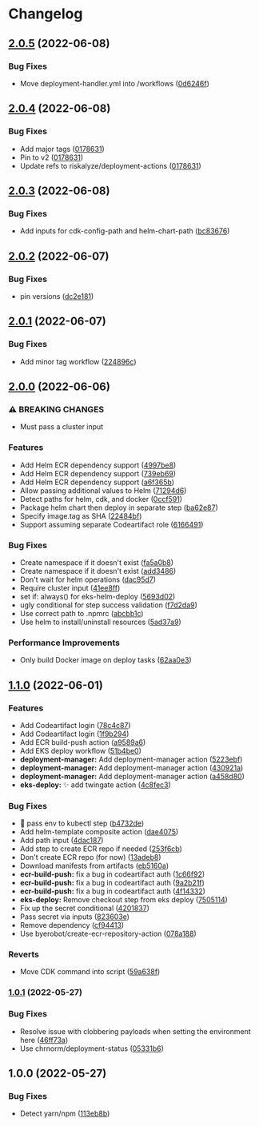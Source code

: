 # Changelog

## [2.0.5](https://github.com/riskalyze/deployment-actions/compare/v2.0.4...v2.0.5) (2022-06-08)


### Bug Fixes

* Move deployment-handler.yml into /workflows ([0d6246f](https://github.com/riskalyze/deployment-actions/commit/0d6246fa25fabe06fc3c0883ae109060c1f6b918))

## [2.0.4](https://github.com/riskalyze/deployment-actions/compare/v2.0.3...v2.0.4) (2022-06-08)


### Bug Fixes

* Add major tags ([0178631](https://github.com/riskalyze/deployment-actions/commit/01786310b088a4742d5ed9f1bb1ce4049d624e95))
* Pin to v2 ([0178631](https://github.com/riskalyze/deployment-actions/commit/01786310b088a4742d5ed9f1bb1ce4049d624e95))
* Update refs to riskalyze/deployment-actions ([0178631](https://github.com/riskalyze/deployment-actions/commit/01786310b088a4742d5ed9f1bb1ce4049d624e95))

## [2.0.3](https://github.com/riskalyze/deployment-actions/compare/v2.0.2...v2.0.3) (2022-06-08)


### Bug Fixes

* Add  inputs for cdk-config-path and helm-chart-path ([bc83676](https://github.com/riskalyze/deployment-actions/commit/bc836762941de83a34abbc1fd7633fb43fe4c7b7))

## [2.0.2](https://github.com/riskalyze/deployment-actions/compare/v2.0.1...v2.0.2) (2022-06-07)


### Bug Fixes

* pin versions ([dc2e181](https://github.com/riskalyze/deployment-actions/commit/dc2e18145fc6afc5ab084a79bbbd82555c7fdea6))

## [2.0.1](https://github.com/riskalyze/deployment-actions/compare/v2.0.0...v2.0.1) (2022-06-07)


### Bug Fixes

* Add minor tag workflow ([224896c](https://github.com/riskalyze/deployment-actions/commit/224896c565fdfb19bcb7537d0261074265f756ad))

## [2.0.0](https://github.com/riskalyze/deployment-actions/compare/v1.1.0...v2.0.0) (2022-06-06)


### ⚠ BREAKING CHANGES

* Must pass a cluster input

### Features

* Add Helm ECR dependency support ([4997be8](https://github.com/riskalyze/deployment-actions/commit/4997be8e1ee9794cadc8852df16d2e7d48347a33))
* Add Helm ECR dependency support ([739eb69](https://github.com/riskalyze/deployment-actions/commit/739eb69a6737144ec19386e8e2ecd738b6a1d6ca))
* Add Helm ECR dependency support ([a6f365b](https://github.com/riskalyze/deployment-actions/commit/a6f365b46095b067a47b1b1bc0c9c8e245b032fa))
* Allow passing additional values to Helm ([71294d6](https://github.com/riskalyze/deployment-actions/commit/71294d6692476c0eca337d3c5e5b6234a305f1e2))
* Detect paths for helm, cdk, and docker ([0ccf591](https://github.com/riskalyze/deployment-actions/commit/0ccf591de26c8939df6b70b12f0a7a81223293b9))
* Package helm chart then deploy in separate step ([ba62e87](https://github.com/riskalyze/deployment-actions/commit/ba62e87390209ce60784dfa2f5d6debf1d6acb93))
* Specify image.tag as SHA ([22484bf](https://github.com/riskalyze/deployment-actions/commit/22484bfd8f4891ea3386df2f17ab68b75a2f75b6))
* Support assuming separate Codeartifact role ([6166491](https://github.com/riskalyze/deployment-actions/commit/616649146416bd5a1dcfe1d94c1f72a2c166cc73))


### Bug Fixes

* Create namespace if it doesn't exist ([fa5a0b8](https://github.com/riskalyze/deployment-actions/commit/fa5a0b88f5e9ac9e1a6119e45f5f16f2274b59f5))
* Create namespace if it doesn't exist ([add3486](https://github.com/riskalyze/deployment-actions/commit/add348634906ca262b96adad0f065d4086142653))
* Don't wait for helm operations ([dac95d7](https://github.com/riskalyze/deployment-actions/commit/dac95d78fdcbf1f0f1181c76aae0c1f3ba81af80))
* Require cluster input ([41ee8ff](https://github.com/riskalyze/deployment-actions/commit/41ee8ffc5448afdb8a1d45e15eee4f0f4d62215a))
* set if: always() for eks-helm-deploy ([5693d02](https://github.com/riskalyze/deployment-actions/commit/5693d02e82a31d699a1c9fe71efb73ebf10c8097))
* ugly conditional for step success validation ([f7d2da9](https://github.com/riskalyze/deployment-actions/commit/f7d2da958dcb8f6e107070a50c4c711936bd694a))
* Use correct path to .npmrc ([abcbb1c](https://github.com/riskalyze/deployment-actions/commit/abcbb1c79003d5fbebdcccbdf2514b98c45ac780))
* Use helm to install/uninstall resources ([5ad37a9](https://github.com/riskalyze/deployment-actions/commit/5ad37a9f1356ec68f98f0959ffdea5ad8e0c7bd5))


### Performance Improvements

* Only build Docker image on deploy tasks ([62aa0e3](https://github.com/riskalyze/deployment-actions/commit/62aa0e3a386c1887643d9ecdcf15f3e9e8d46ca7))

## [1.1.0](https://github.com/riskalyze/deployment-actions/compare/v1.0.1...v1.1.0) (2022-06-01)


### Features

* Add Codeartifact login ([78c4c87](https://github.com/riskalyze/deployment-actions/commit/78c4c87608cfcfbfdf086a7caeb08fd2d1036ab5))
* Add Codeartifact login ([1f9b294](https://github.com/riskalyze/deployment-actions/commit/1f9b2942b0a364faf7b74ab4f4d08532b4ecda21))
* Add ECR build-push action ([a9589a6](https://github.com/riskalyze/deployment-actions/commit/a9589a692bb37615e06a3865ffedb5cedf6b225d))
* Add EKS deploy workflow ([51b4be0](https://github.com/riskalyze/deployment-actions/commit/51b4be0c485e1fe41d1b9dac0acb9151ef348aee))
* **deployment-manager:** Add deployment-manager action ([5223ebf](https://github.com/riskalyze/deployment-actions/commit/5223ebf5f6b15112068228a729921dce312dacd7))
* **deployment-manager:** Add deployment-manager action ([430921a](https://github.com/riskalyze/deployment-actions/commit/430921a35f9cadafc7e50e6874f3498d3ca786e4))
* **deployment-manager:** Add deployment-manager action ([a458d80](https://github.com/riskalyze/deployment-actions/commit/a458d80a9b046c5668af4d86fd3c3d64e6902ff0))
* **eks-deploy:** :sparkles: add twingate action ([4c8fec3](https://github.com/riskalyze/deployment-actions/commit/4c8fec35e92da02eb23d15a2ea2b1cabb3fb3a0e))


### Bug Fixes

* :bug: pass env to kubectl step ([b4732de](https://github.com/riskalyze/deployment-actions/commit/b4732de2c3cbb79b403408a421eb5bd3eb46fd17))
* Add helm-template composite action ([dae4075](https://github.com/riskalyze/deployment-actions/commit/dae40758a0beb796eccc793b2c80e237d0b64c55))
* Add path input ([4dac187](https://github.com/riskalyze/deployment-actions/commit/4dac187eb1ed7252c7de91b422e95193cffad8d0))
* Add step to create ECR repo if needed ([253f6cb](https://github.com/riskalyze/deployment-actions/commit/253f6cba7536f73d9ea3b67bc240682853fce471))
* Don't create ECR repo (for now) ([13adeb8](https://github.com/riskalyze/deployment-actions/commit/13adeb8d46803c1c4e31d22a6bf1d7bd14b006cb))
* Download manifests from artifacts ([eb5160a](https://github.com/riskalyze/deployment-actions/commit/eb5160a15683ca7860be099c4bdf4852a3829f38))
* **ecr-build-push:** fix a bug in codeartifact auth ([1c66f92](https://github.com/riskalyze/deployment-actions/commit/1c66f92c9792fdd03d05f6b86eb0907dd244408d))
* **ecr-build-push:** fix a bug in codeartifact auth ([9a2b21f](https://github.com/riskalyze/deployment-actions/commit/9a2b21ff006672ebb99d79cfde64ee727c3cde70))
* **ecr-build-push:** fix a bug in codeartifact auth ([4f14332](https://github.com/riskalyze/deployment-actions/commit/4f14332bc59c6ec3d74b1eedc586dc7e017fd006))
* **eks-deploy:** Remove checkout step from eks deploy ([7505114](https://github.com/riskalyze/deployment-actions/commit/75051148eaefd2a1bc09bde53c7ef71f0862c3b4))
* Fix up the secret conditional ([4201837](https://github.com/riskalyze/deployment-actions/commit/42018375064a9d64dff6de28c3b93fccd4176b26))
* Pass secret via inputs ([823603e](https://github.com/riskalyze/deployment-actions/commit/823603e7c9fc048acbf7b42c17489253d679fc64))
* Remove dependency ([cf94413](https://github.com/riskalyze/deployment-actions/commit/cf9441361bf14c3c449592f19a010f394fda6811))
* Use byerobot/create-ecr-repository-action ([078a188](https://github.com/riskalyze/deployment-actions/commit/078a18895b016c4ef201af85a0ca6d54d405b5f1))


### Reverts

* Move CDK command into script ([59a638f](https://github.com/riskalyze/deployment-actions/commit/59a638ffb030aa2ac53c4fbe92d34300e683e6a5))

### [1.0.1](https://github.com/byerobot/cdk-action/compare/v1.0.0...v1.0.1) (2022-05-27)


### Bug Fixes

* Resolve issue with clobbering payloads when setting the environment here ([46ff73a](https://github.com/byerobot/cdk-action/commit/46ff73a6382d940691f60534ccaab5774cbbd3be))
* Use chrnorm/deployment-status ([05331b6](https://github.com/byerobot/cdk-action/commit/05331b6c03f819eae994129b638cd23c5c3d68dc))

## 1.0.0 (2022-05-27)


### Bug Fixes

* Detect yarn/npm ([113eb8b](https://github.com/byerobot/cdk-action/commit/113eb8b320ac8c39c865f2e0cc1463c123b42315))
